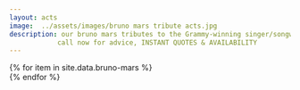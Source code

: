 ```yaml
---
layout: acts
image:  ../assets/images/bruno mars tribute acts.jpg
description: our bruno mars tributes to the Grammy-winning singer/songwriter are astounding. these Highly professional and entertaining  guys sound and look like the real thing. After several years as one of the pop music industry's premier songwriters, bruno Mars finally broke out as a singer in his own right with the 2010 hit Nothin' on You. The track proved an enormous hit, skyrocketing to No. 1 on the Billboard singles chart, and instantly transforming Bruno Mars from a behind-the-scenes composer into a pop performer. if you want your event to pop book a bruno mars tribute today. <hr>
            call now for advice, INSTANT QUOTES & AVAILABILITY
---
```


<div class="row mt-4 mb-4">
  {% for item in site.data.bruno-mars %}
    <div class="col-md-4 mb-5 mt-5">
      <div class="card border-0 shadow h-100">
        <a href="/acts/{{ item.title | slugify }}">
          <img class="card-img-top" src="{{ item.image_src }}" alt="" />
        </a>
      </div>
    </div>
  {% endfor %}
</div>